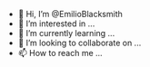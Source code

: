 - 👋 Hi, I’m @EmilioBlacksmith
- 👀 I’m interested in ...
- 🌱 I’m currently learning ...
- 💞️ I’m looking to collaborate on ...
- 📫 How to reach me ...

<!---
EmilioBlacksmith/EmilioBlacksmith is a ✨ special ✨ repository because its `README.md` (this file) appears on your GitHub profile.
You can click the Preview link to take a look at your changes.
--->
